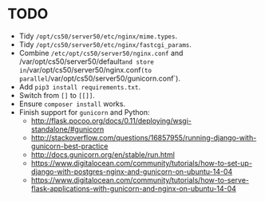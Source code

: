 # TODO

* Tidy `/opt/cs50/server50/etc/nginx/mime.types`.
* Tidy `/opt/cs50/server50/etc/nginx/fastcgi_params`.
* Combine `/etc/opt/cs50/server50/nginx.conf` and /var/opt/cs50/server50/default` and store in `/var/opt/cs50/server50/nginx.conf` (to parallel `/var/opt/cs50/server50/gunicorn.conf`).
* Add `pip3 install requirements.txt`.
* Switch from `[]` to `[[]]`.
* Ensure `composer install` works.
* Finish support for `gunicorn` and Python:
    * http://flask.pocoo.org/docs/0.11/deploying/wsgi-standalone/#gunicorn
    * http://stackoverflow.com/questions/16857955/running-django-with-gunicorn-best-practice
    * http://docs.gunicorn.org/en/stable/run.html
    * https://www.digitalocean.com/community/tutorials/how-to-set-up-django-with-postgres-nginx-and-gunicorn-on-ubuntu-14-04
    * https://www.digitalocean.com/community/tutorials/how-to-serve-flask-applications-with-gunicorn-and-nginx-on-ubuntu-14-04
